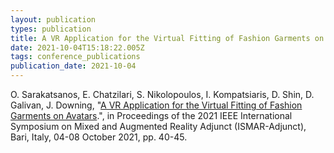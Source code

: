 ```yaml
---
layout: publication
types: publication
title: A VR Application for the Virtual Fitting of Fashion Garments on Avatars
date: 2021-10-04T15:18:22.005Z
tags: conference_publications
publication_date: 2021-10-04
---
```

O. Sarakatsanos, E. Chatzilari, S. Nikolopoulos, I. Kompatsiaris, D. Shin, D. Galivan, J. Downing, "[A VR Application for the Virtual Fitting of Fashion Garments on Avatars](https://ieeexplore.ieee.org/document/9585864).", in Proceedings of the 2021 IEEE International Symposium on Mixed and Augmented Reality Adjunct (ISMAR-Adjunct), Bari, Italy, 04-08 October 2021, pp. 40-45.